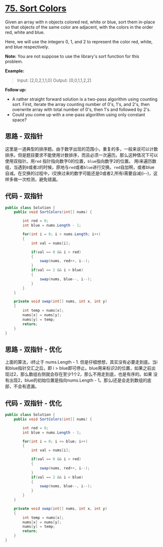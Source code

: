 # [75. Sort Colors](https://leetcode.com/problems/sort-colors/)

Given an array with n objects colored red, white or blue, sort them in-place so that objects of the same color are adjacent, with the colors in the order red, white and blue.

Here, we will use the integers 0, 1, and 2 to represent the color red, white, and blue respectively.

**Note:** You are not suppose to use the library's sort function for this problem.

**Example:**

> Input: [2,0,2,1,1,0]
> Output: [0,0,1,1,2,2]

**Follow up:**

* A rather straight forward solution is a two-pass algorithm using counting sort.
First, iterate the array counting number of 0's, 1's, and 2's, then overwrite array with total number of 0's, then 1's and followed by 2's.
* Could you come up with a one-pass algorithm using only constant space?

## 思路 - 双指针

这里是一道典型的排序题。由于数字出现的范围小，重复的多，一般来说可以计数排序。但是题目要求不能使用计数排序，而且必须一次遍历。那么这种情况下可以使用双指针。用`red` 指针指向数字0的位置，`blue`指向数字2的位置。
用i来遍历数组，当遇到`0`或者`2`的时候，原地与`red`或者`blue`进行交换。`red`自加啊，或者blue自减。在交换的过程中，i交换过来的数字可能还是0或者2,所有i需要自减(i--)，这样多做一次检测，避免错漏。

## 代码 - 双指针

```csharp
public class Solution {
    public void SortColors(int[] nums) {

        int red = 0;
        int blue = nums.Length - 1;

        for(int i = 0; i < nums.Length; i++)
        {
            int val = nums[i];

            if(val == 0 && i > red)
            {
                swap(nums, red++, i--);
            }
            if(val == 2 && i < blue)
            {
                swap(nums, blue--, i--);
            }
        }
    }

    private void swap(int[] nums, int x, int y)
    {
        int temp = nums[x];
        nums[x] = nums[y];
        nums[y] = temp;
        return;
    }
}
```

## 思路 - 双指针 - 优化

上面的算法，i终止于 nums.Length - 1. 但是仔细想想，其实没有必要走到底。当i和blue指针交汇之后，即 i > blue即可停止。blue用来标识2的位置，如果之前出现过2，那么数组右侧就会存在至少1个2，那么不用走到底，也是有序的。如果 没有出现2，blue的初始位置是指向nums.Length - 1。那么i还是会走到数组的底部，不会有遗漏。

## 代码 - 双指针 - 优化

```csharp
public class Solution {
    public void SortColors(int[] nums) {

        int red = 0;
        int blue = nums.Length - 1;

        for(int i = 0; i <= blue; i++)
        {
            int val = nums[i];

            if(val == 0 && i > red)
            {
                swap(nums, red++, i--);
            }
            if(val == 2 && i < blue)
            {
                swap(nums, blue--, i--);
            }
        }
    }

    private void swap(int[] nums, int x, int y)
    {
        int temp = nums[x];
        nums[x] = nums[y];
        nums[y] = temp;
        return;
    }
}
```
